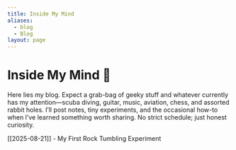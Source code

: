 ```yaml
---
title: Inside My Mind
aliases:
  - blog
  - Blog
layout: page
---
```

# Inside My Mind 🧠 
Here lies my blog. Expect a grab-bag of geeky stuff and whatever currently has my attention—scuba diving, guitar, music, aviation, chess, and assorted rabbit holes. I’ll post notes, tiny experiments, and the occasional how-to when I’ve learned something worth sharing. No strict schedule; just honest curiosity.

[[2025-08-21]] - My First Rock Tumbling Experiment

